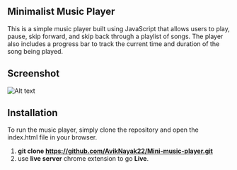 
## Minimalist Music Player
This is a simple music player built using JavaScript that allows users to play, pause, skip forward, and skip back through a playlist of songs. The player also includes a progress bar to track the current time and duration of the song being played.<br/>
## Screenshot
![Alt text](https://github.com/AvikNayak22/Minimalist-music-player/blob/main/images/Screenshot%202023-03-24%20110733.jpg)<br/>
## Installation
To run the music player, simply clone the repository and open the index.html file in your browser.
 1. __git clone https://github.com/AvikNayak22/Mini-music-player.git__
 2. use __live server__ chrome extension to go __Live__.
